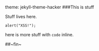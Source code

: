 theme: jekyll-theme-hacker
###This is stuff

Stuff lives here.

```alert("XSS!");```

here is more stuff with `code` inline.

##~fin~
